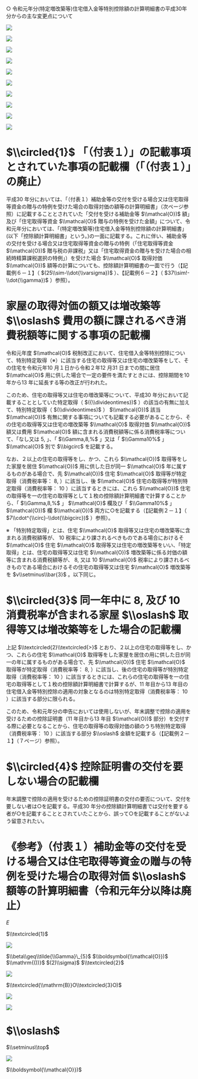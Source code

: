 ○ 令和元年分(特定増改築等)住宅借入金等特別控除額の計算明細書の平成30年分からの主な変更点について

![](https://www.nta.go.jp/tmp/694932ab-b3ce-4857-a768-477f1cef33b7/images/64d7477c01bf7d0942e4263e9eab500ac9d6cba7c049869d4655ca7d093ad2ad.jpg)

![](https://www.nta.go.jp/tmp/694932ab-b3ce-4857-a768-477f1cef33b7/images/c3ce7c81c45cac3b589c200cc53518a9ac766dc08a1995e92932f360cb3b477e.jpg)

![](https://www.nta.go.jp/tmp/694932ab-b3ce-4857-a768-477f1cef33b7/images/61c37cfabcb7470f154ff6d64f086528d6284b66c971db7ce7dce3ff7d45e792.jpg)

![](https://www.nta.go.jp/tmp/694932ab-b3ce-4857-a768-477f1cef33b7/images/491b0ea50ae98bc60632732e763e29d047d12e4e5564cf9eebde6957f8a41908.jpg)

![](https://www.nta.go.jp/tmp/694932ab-b3ce-4857-a768-477f1cef33b7/images/896dd3f6ee49e3d1023b1c65b41ddd46862352d5444ce62585e862324ab4304a.jpg)

![](https://www.nta.go.jp/tmp/694932ab-b3ce-4857-a768-477f1cef33b7/images/c4b6788103239ae80959a73463a0680031abfef3868fe219ddfdb45e6351cfe8.jpg)

![](https://www.nta.go.jp/tmp/694932ab-b3ce-4857-a768-477f1cef33b7/images/b3c0ae0bd9620d6217fea7b7bbed5efafcf9af3a48a4d2cd44d8fbc5b2d753c0.jpg)

![](https://www.nta.go.jp/tmp/694932ab-b3ce-4857-a768-477f1cef33b7/images/98a11ebe341d79516a9356d4e280d10f40ea8f419ebf1a2d85cf100fea62f5de.jpg)

![](https://www.nta.go.jp/tmp/694932ab-b3ce-4857-a768-477f1cef33b7/images/88d5b53a19d8c60e1f6d08531509428fb4f8d6a5d4ba0ea4f990d9551c4a7dc9.jpg)

![](https://www.nta.go.jp/tmp/694932ab-b3ce-4857-a768-477f1cef33b7/images/1f6d4cfbefee3af985e0b0ea99014e3f93f520868eba265767e0df15a86f963b.jpg)

# $\\circled{1}$ 「（付表１）」の記載事項とされていた事項の記載欄（「（付表１）」の廃止）

平成30 年分においては、「（付表１）補助金等の交付を受ける場合又は住宅取得等資金の贈与の特例を受けた場合の取得対価の額等の計算明細書」（次ページ参照）に記載することとされていた「交付を受ける補助金等 $\\mathcal{O})$ 額」及び「住宅取得等資金 $\\mathcal{O}$ 贈与の特例を受けた金額」について、令和元年分においては、「(特定増改築等)住宅借入金等特別控除額の計算明細書」(以下「控除額計算明細書」という。)の一面に記載する。これに伴い、補助金等の交付を受ける場合又は住宅取得等資金の贈与の特例（「住宅取得等資金 $\\mathcal{O})$ 贈与税の非課税」又は「住宅取得資金の贈与を受けた場合の相続時精算課税選択の特例」）を受けた場合 $\\mathcal{O}$ 取得対価 $\\mathcal{O})$ 額等の計算についても、控除額計算明細書の一面で行う（【記載例６－１】（ $(25\\sim-\\dot{\\varsigma})$ ）、【記載例６－２】（ $37\\sim!-\\dot{\\gamma})$ ）参照）。

# 家屋の取得対価の額又は増改築等 $\\oslash$ 費用の額に課されるべき消費税額等に関する事項の記載欄

令和元年度 $\\mathcal{O}$ 税制改正において、住宅借入金等特別控除について、特別特定取得（※）に該当する住宅の取得等又は住宅の増改築等をして、その住宅を令和元年10 月１日から令和２年12 月31 日までの間に居住 $\\mathcal{O}$ 用に供した場合で一定の要件を満たすときには、控除期間を10 年から13 年に延長する等の改正が行われた。

このため、住宅の取得等又は住宅の増改築等について、平成30 年分において記載することとしていた特定取得（ $({\\divideontimes})$ ）の該当の有無に加えて、特別特定取得（ $(\\divideontimes)$ ） $\\mathcal{O})$ 該当 $\\mathcal{O})$ 有無に関する事項についても記載する必要があることから、その住宅の取得等又は住宅の増改築等 $\\mathcal{O}$ 取得対価 $\\mathcal{O})$ 額又は費用 $\\mathcal{O}$ 額に含まれる消費税額等に係る消費税率等について、「なし又は $5,%$ 」、「 $\\Gamma,8,%$ 」又は「 $\\Gamma10%$ 」 $\\mathcal{O}$ 別で $\\bigcirc$ を記載する。

なお、２以上の住宅の取得等をし、かつ、これら $\\mathcal{O})$ 取得等をした家屋を居住 $\\mathcal{O})$ 用に供した日が同一 $\\mathcal{O}$ 年に属するものがある場合で、先 $\\mathcal{O})$ 住宅 $\\mathcal{O}$ 取得等が特定取得（消費税率等： $8,%$ ）に該当し、後 $\\mathcal{O}$ 住宅の取得等が特別特定取得（消費税率等： $10%$ ）に該当するときには、これら $\\mathcal{O})$ 住宅の取得等を一の住宅の取得等として１枚の控除額計算明細書で計算することから、「 $\\Gamma,8,%$ 」 $\\mathcal{O}$ 欄及び「 $\\Gamma10%$ 」 $\\mathcal{O})$ 欄 $\\mathcal{O})$ 両方に○を記載する（【記載例２－１】（ $7\\cdot^{\\circ}-\\dot{\\bigcirc})$ ）参照）。

※ 「特別特定取得」とは、住宅 $\\mathcal{O}$ 取得等又は住宅の増改築等に含まれる消費税額等が、 $10%\\mathcal{O}$ 税率により課されるべきものである場合におけるそ $\\mathcal{O}$ 住宅 $\\mathcal{O}$ 取得等又は住宅の増改築等をいい、「特定取得」とは、住宅の取得等又は住宅 $\\mathcal{O})$ 増改築等に係る対価の額等に含まれる消費税額等が、 $8,%$ 又は $10%$ $\\mathcal{O}$ 税率により課されるべきものである場合におけるその住宅の取得等又は住宅 $\\mathcal{O}$ 増改築等を $v\\setminus\\bar{3}$ 。以下同じ。

# $\\circled{3}$ 同一年中に $8,%$ 及び $10%\\sigma\_{\\rightmoon}$ 消費税率が含まれる家屋 $\\oslash$ 取得等又は増改築等をした場合の記載欄

上記 $\\textcircled{2}\\textcircled{>}$ とおり、２以上の住宅の取得等をし、かつ、これらの住宅 $\\mathcal{O}$ 取得等をした家屋を居住の用に供した日が同一の年に属するものがある場合で、先 $\\mathcal{O})$ 住宅 $\\mathcal{O}$ 取得等が特定取得（消費税率等： $8,%$ ）に該当し、後の住宅の取得等が特別特定取得（消費税率等： $10%$ ）に該当するときには、これらの住宅の取得等を一の住宅の取得等として１枚の控除額計算明細書で計算するが、11 年目から13 年目の住宅借入金等特別控除の適用の対象となるのは特別特定取得（消費税率等： $10%$ ）に該当する部分に限られる。

このため、令和元年分の申告においては使用しないが、年末調整で控除の適用を受けるための控除証明書（11 年目から13 年目 $\\mathcal{O})$ 部分）を交付する際に必要となることから、住宅の取得等の取得対価の額のうち特別特定取得（消費税率等： $10%$ ）に該当する部分 $\\oslash$ 金額を記載する（【記載例２－１】（７ページ）参照）。

# $\\circled{4}$ 控除証明書の交付を要しない場合の記載欄

年末調整で控除の適用を受けるための控除証明書の交付の要否について、交付を要しない者は○を記載する。平成30 年分の控除額計算明細書では交付を要する者が○を記載することとされていたことから、誤って○を記載することがないよう留意されたい。

# 《参考》（付表１）補助金等の交付を受ける場合又は住宅取得等資金の贈与の特例を受けた場合の取得対価 $\\oslash$ 額等の計算明細書（令和元年分以降は廃止）

$E$

$\\textcircled{1}$

![](https://www.nta.go.jp/tmp/694932ab-b3ce-4857-a768-477f1cef33b7/images/2c166ae2b7baab1438d124f142b343a1c9c1adf6b376a809c7dab6e93129b119.jpg)

$\\beta\\geq\\tilde{\\Gamma}\_{5}$ $\\boldsymbol{\\mathcal{O}})$ $\\mathrm{())}$ $(2)\\sigma)$ $\\textcircled{2}$

![](https://www.nta.go.jp/tmp/694932ab-b3ce-4857-a768-477f1cef33b7/images/f1bf3564025f8f1ffe3a6eef857292d676e7897aa6b8d60e8f223bfbe86996ca.jpg)

$\\textcircled{\\mathrm{B}}O\\textcircled{3}O)$

![](https://www.nta.go.jp/tmp/694932ab-b3ce-4857-a768-477f1cef33b7/images/a239eb6521491b416c5f687f7c2c1b49364c2d9dee03cbabb25baddfadf150df.jpg)

![](https://www.nta.go.jp/tmp/694932ab-b3ce-4857-a768-477f1cef33b7/images/89153225de652c261074a9fb17d104052d2310159b1f4f9e77e8ed4cce2d9750.jpg)

# $\\oslash$

$\\setminus\\top$

![](https://www.nta.go.jp/tmp/694932ab-b3ce-4857-a768-477f1cef33b7/images/b0676e3f1f59ed4eb0dc20dc1e03beaf732ba88d603537648181583399836e4e.jpg)

$\\boldsymbol{\\mathcal{O}})$